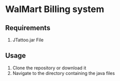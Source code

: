 # WalMart Billing system
## Requirements
1. JTattoo.jar File

## Usage
1. Clone the repository or download it
2. Navigate to the directory containing the java files

